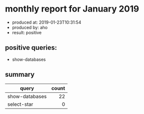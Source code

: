 # monthly report for January 2019

- produced at: 2019-01-23T10:31:54
- produced by: aho
- result: positive

## positive queries:
- show-databases

## summary

| query          | count |
|----------------|------:|
| show-databases | 22    |
| select-star    | 0     |

